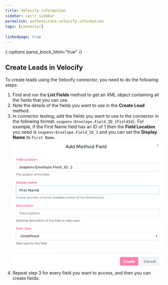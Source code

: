 ```yaml
---
title: Velocify information
sidebar: cyclr_sidebar
permalink: authenticate-velocify-information
tags: [connector]

linkedpage: true
---
```

{::options parse_block_html="true" /}
<section class="card">

## Create Leads in Velocify

To create leads using the Velocify connector, you need to do the following steps:

1. Find and run the **List Fields** method to get an XML object containing all the fields that you can use.
2. Note the details of the fields you want to use in the **Create Lead** method.
3. In connector testing, add the fields you want to use to the connector in the following format: `soapenv:Envelope.Field_ID_{FieldId}`. For example, if the First Name field has an ID of 1 then the **Field Location** you need is `soapenv:Envelope.Field_ID_1` and you can set the **Display Name** to `First Name`.
![](./images/velocify_custom_field.png)
4. Repeat step 3 for every field you want to access, and then you can create fields.

</section>
